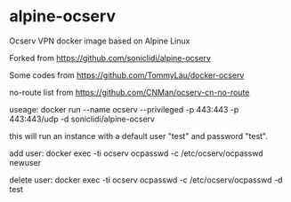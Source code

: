 # alpine-ocserv
Ocserv VPN docker image based on Alpine Linux

Forked from https://github.com/soniclidi/alpine-ocserv

Some codes from https://github.com/TommyLau/docker-ocserv

no-route list from https://github.com/CNMan/ocserv-cn-no-route


useage: docker run --name ocserv --privileged -p 443:443 -p 443:443/udp -d soniclidi/alpine-ocserv

this will run an instance with a default user "test" and password "test".

add user: docker exec -ti ocserv ocpasswd -c /etc/ocserv/ocpasswd newuser

delete user: docker exec -ti ocserv ocpasswd -c /etc/ocserv/ocpasswd -d test

